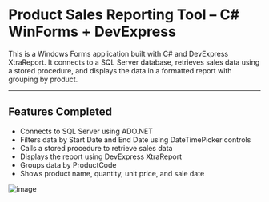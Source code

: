 # Product Sales Reporting Tool – C# WinForms + DevExpress

This is a Windows Forms application built with C# and DevExpress XtraReport. It connects to a SQL Server database, retrieves sales data using a stored procedure, and displays the data in a formatted report with grouping by product.

---

## Features Completed

- Connects to SQL Server using ADO.NET
- Filters data by Start Date and End Date using DateTimePicker controls
- Calls a stored procedure to retrieve sales data
- Displays the report using DevExpress XtraReport
- Groups data by ProductCode
- Shows product name, quantity, unit price, and sale date



![image](https://github.com/user-attachments/assets/5226c2f1-c6a1-4406-9aed-f3c1da82f72a)

